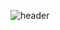 ![header](https://capsule-render.vercel.app/api?type=rect&color=0:540986,100:050527&text=Welcome%20Expedition-To-The-Moon%20GitHub%20🌕&fontColor=d6ace6&fontSize=35&fontAlignY=50&fontAlign=50&height=160)

<!-- [![Top Langs](https://github-readme-stats.vercel.app/api/top-langs/?username=Expedition-To-The-Moon&layout=compact&)] -->

<!--
**Expedition-To-The-Moon/Expedition-To-The-Moon** is a ✨ _special_ ✨ repository because its `README.md` (this file) appears on your GitHub profile.

Here are some ideas to get you started:

- 🔭 I’m currently working on ...
- 🌱 I’m currently learning ...
- 👯 I’m looking to collaborate on ...
- 🤔 I’m looking for help with ...
- 💬 Ask me about ...
- 📫 How to reach me: ...
- 😄 Pronouns: ...
- ⚡ Fun fact: ...
-->
